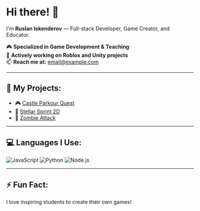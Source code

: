 # Hi there! 👋

I'm **Ruslan Iskenderov** — Full-stack Developer, Game Creator, and Educator.

🎮 **Specialized in Game Development & Teaching**  
🔭 **Actively working on Roblox and Unity projects**  
📫 **Reach me at:** [email@example.com](mailto:email@example.com)

---

## 🚀 My Projects:

- 🎮 [Castle Parkour Quest](https://www.roblox.com/games/119322351654384/Castle-Parkour-Quest)
- 🚀 [Stellar Sprint 2D](https://www.roblox.com/games/18981767096/BETA-Stellar-Sprint-2D-BETA)
- 🧟 [Zombie Attack](https://www.roblox.com/games/14245011384/zombie-attack)

---

## 💻 Languages I Use:

![JavaScript](https://img.shields.io/badge/-JavaScript-yellow?logo=javascript)
![Python](https://img.shields.io/badge/-Python-blue?logo=python)
![Node.js](https://img.shields.io/badge/-Node.js-green?logo=node.js)

---

## ⚡ Fun Fact:

I love inspiring students to create their own games!

